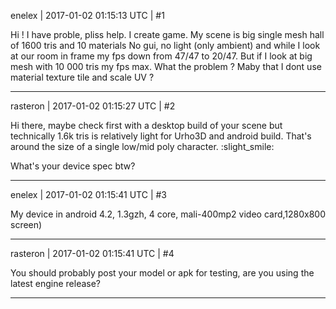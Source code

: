 enelex | 2017-01-02 01:15:13 UTC | #1

Hi !
I have proble, pliss help. I create game.
My scene is big single mesh hall of 1600 tris and 10 materials
No gui, no light (only ambient) and while I look at our room in frame my fps down from 47/47 to 20/47. But if I look at big mesh with 10 000 tris my fps max. What the problem ? Maby that I dont use material texture tile and scale UV ?

-------------------------

rasteron | 2017-01-02 01:15:27 UTC | #2

Hi there, maybe check first with a desktop build of your scene but technically 1.6k tris is relatively light for Urho3D and android build. That's around the size of a single low/mid poly character. :slight_smile:

What's your device spec btw?

-------------------------

enelex | 2017-01-02 01:15:41 UTC | #3

My device in android 4.2, 1.3gzh, 4 core, mali-400mp2 video card,1280x800 screen)

-------------------------

rasteron | 2017-01-02 01:15:41 UTC | #4

You should probably post your model or apk for testing, are you using the latest engine release?

-------------------------

